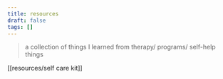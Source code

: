```yaml
---
title: resources
draft: false
tags: []
---
```

> a collection of things I learned from therapy/ programs/ self-help things

[[resources/self care kit]] 